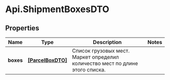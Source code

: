 # Api.ShipmentBoxesDTO

## Properties

Name | Type | Description | Notes
------------ | ------------- | ------------- | -------------
**boxes** | [**[ParcelBoxDTO]**](ParcelBoxDTO.md) | Список грузовых мест. Маркет определил количество мест по длине этого списка.  | 



